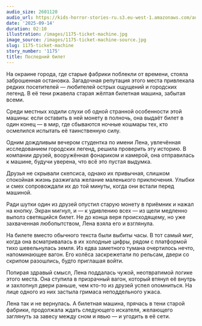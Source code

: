 ```yaml
---
audio_size: 2601120
audio_url: https://kids-horror-stories-ru.s3.eu-west-1.amazonaws.com/audio/1175-ticket-machine.mp3
date: '2025-09-14'
duration: 02:10
illustration: /images/1175-ticket-machine.jpg
image_source: /images/1175-ticket-machine-source.jpg
slug: 1175-ticket-machine
story_number: '1175'
title: Последний билет
---
```


На окраине города, где старые фабрики поблекли от времени, стояла заброшенная остановка. Загадочная репутация этого места привлекала редких посетителей — любителей острых ощущений и городских легенд. В её тени ржавела старая жёлтая билетная машина, забытая всеми.

Среди местных ходили слухи об одной странной особенности этой машины: если оставить в ней монету в полночь, она выдаёт билет в один конец — в мир, где сбываются ночные кошмары тех, кто осмелился испытать её таинственную силу.

Одним дождливым вечером студентка по имени Лена, увлечённая исследованием городских легенд, решила проверить эту историю. В компании друзей, вооружённая фонариком и камерой, она отправилась к машине, будучи уверена, что всё это пустая выдумка.

Друзья не скрывали скепсиса, однако их привычная, слишком спокойная жизнь разжигала желание маленького приключения. Улыбки и смех сопровождали их до той минуты, когда они встали перед машиной.

Ради шутки один из друзей опустил старую монету в приёмник и нажал на кнопку. Экран мигнул, и — к удивлению всех — из щели медленно выполз светящийся билет. Не до конца веря происходящему, но уже захваченная любопытством, Лена взяла его и взглянула.

На билете вместо обычного текста были выбиты часы. В тот самый миг, когда она всматривалась в их холодные цифры, рядом с платформой тихо шевельнулась земля. Из едва заметного тумана очертилось нечто, напоминающее вагон. Его колёса заскрежетали по рельсам, двери со скрипом разошлись, будто приглашая войти.

Попирая здравый смысл, Лена поддалась чужой, неотвратимой логике этого места. Она ступила в призрачный вагон, который втянул её внутрь и захлопнул двери раньше, чем кто-то из друзей успел опомниться. На лице одного из них застыла гримаса неподдельного ужаса.

Лена так и не вернулась. А билетная машина, прячась в тени старой фабрики, продолжала ждать следующего искателя, желающего заглянуть за завесу между сном и явью — и угодить в её сети.